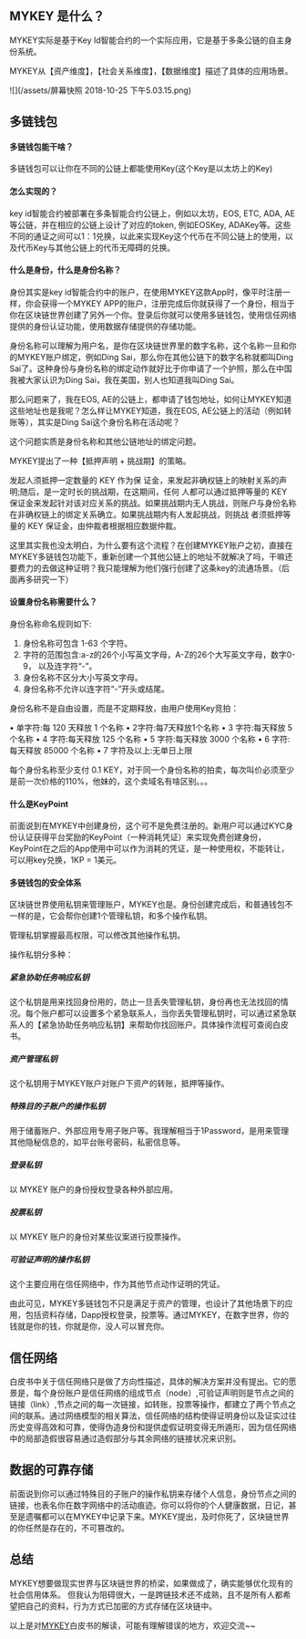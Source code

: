 ## MYKEY 是什么？

MYKEY实际是基于Key Id智能合约的一个实际应用，它是基于多条公链的自主身份系统。

MYKEY从【资产维度】，【社会关系维度】，【数据维度】描述了具体的应用场景。

![](/assets/屏幕快照 2018-10-25 下午5.03.15.png)


## 多链钱包

#### 多链钱包能干啥？

多链钱包可以让你在不同的公链上都能使用Key(这个Key是以太坊上的Key)

#### 怎么实现的？

key id智能合约被部署在多条智能合约公链上，例如以太坊，EOS, ETC, ADA, AE等公链，并在相应的公链上设计了对应的token, 例如EOSKey, ADAKey等。这些不同的通证之间可以1：1兑换，以此来实现Key这个代币在不同公链上的使用，以及代币Key与其他公链上的代币无障碍的兑换。

#### 什么是身份，什么是身份名称？

身份其实是key id智能合约中的账户，在使用MYKEY这款App时，像平时注册一样，你会获得一个MYKEY APP的账户，注册完成后你就获得了一个身份，相当于你在区块链世界创建了另外一个你。登录后你就可以使用多链钱包，使用信任网络提供的身份认证功能，使用数据存储提供的存储功能。

身份名称可以理解为用户名，是你在区块链世界里的数字名称，这个名称一旦和你的MYKEY账户绑定，例如Ding Sai，那么你在其他公链下的数字名称就都叫Ding Sai了。这种身份与身份名称的绑定动作就好比于你申请了一个护照，那么在中国我被大家认识为Ding Sai，我在美国，别人也知道我叫Ding Sai。

那么问题来了，我在EOS, AE的公链上，都申请了钱包地址，如何让MYKEY知道这些地址也是我呢？怎么样让MYKEY知道，我在EOS, AE公链上的活动（例如转账等），其实是Ding Sai这个身份名称在活动呢？

这个问题实质是身份名称和其他公链地址的绑定问题。

MYKEY提出了一种【抵押声明 + 挑战期】的策略。

发起人须抵押一定数量的 KEY 作为保 证金，来发起非确权链上的映射关系的声明;随后，是一定时长的挑战期，在这期间，任何 人都可以通过抵押等量的 KEY 保证金来发起针对该对应关系的挑战。如果挑战期内无人挑战，则账户与身份名称在非确权链上的绑定关系确立。如果挑战期内有人发起挑战，则挑战 者须抵押等量的 KEY 保证金，由仲裁者根据相应数据仲裁。

这里其实我也没太明白，为什么要有这个流程？在创建MYKEY账户之初，直接在MYKEY多链钱包功能下，重新创建一个其他公链上的地址不就解决了吗，干嘛还要费力的去做这种证明？我只能理解为他们强行创建了这条key的流通场景。（后面再多研究一下）

#### 设置身份名称需要什么？

身份名称命名规则如下:
1. 身份名称可包含 1-63 个字符。
2. 字符的范围包含:a-z的26个小写英文字母，A-Z的26个大写英文字母，数字0-9，
以及连字符“-”。
3. 身份名称不区分大小写英文字母。
4. 身份名称不允许以连字符“-”开头或结尾。

身份名称不是自由设置，而是不定期释放，由用户使用Key竞拍：

• 单字符:每 120 天释放 1 个名称
• 2字符:每7天释放1个名称
• 3 字符:每天释放 5 个名称
• 4 字符:每天释放 125 个名称
• 5 字符:每天释放 3000 个名称
• 6 字符:每天释放 85000 个名称
• 7 字符及以上:无单日上限

每个身份名称至少支付 0.1 KEY，对于同一个身份名称的拍卖，每次叫价必须至少是前一次价格的110%，他妹的，这个卖域名有啥区别。。。


#### 什么是KeyPoint

前面说到在MYKEY中创建身份，这个可不是免费注册的。新用户可以通过KYC身份认证获得平台奖励的KeyPoint（一种消耗凭证）来实现免费创建身份，KeyPoint在之后的App使用中可以作为消耗的凭证，是一种使用权，不能转让，可以用key兑换，1KP = 1美元。


#### 多链钱包的安全体系

区块链世界使用私钥来管理账户，MYKEY也是。身份创建完成后，和普通钱包不一样的是，它会帮你创建1个管理私钥，和多个操作私钥。

管理私钥掌握最高权限，可以修改其他操作私钥。

操作私钥分多种：

##### 紧急协助任务响应私钥

这个私钥是用来找回身份用的，防止一旦丢失管理私钥，身份再也无法找回的情况。每个账户都可以设置多个紧急联系人，当你丢失管理私钥时，可以通过紧急联系人的【紧急协助任务响应私钥】来帮助你找回账户。具体操作流程可查阅白皮书。

##### 资产管理私钥

这个私钥用于MYKEY账户对账户下资产的转账，抵押等操作。

##### 特殊目的子账户的操作私钥

用于储蓄账户、外部应用专用子账户等。我理解相当于1Password，是用来管理其他隐秘信息的，如平台账号密码，私密信息等。

##### 登录私钥

以 MYKEY 账户的身份授权登录各种外部应用。

##### 投票私钥

以 MYKEY 账户的身份对某些议案进行投票操作。

##### 可验证声明的操作私钥

这个主要应用在信任网络中，作为其他节点动作证明的凭证。

由此可见，MYKEY多链钱包不只是满足于资产的管理，也设计了其他场景下的应用，包括资料存储，Dapp授权登录，投票等。通过MYKEY，在数字世界，你的钱就是你的钱，你就是你，没人可以冒充你。


## 信任网络

白皮书中关于信任网络只是做了方向性描述，具体的解决方案并没有提出。它的愿景是，每个身份账户是信任网络的组成节点（node）,可验证声明则是节点之间的链接（link）,节点之间的每一次链接，如转账，投票等操作，都建立了两个节点之间的联系。通过网络模型的相关算法，信任网络的结构使得证明身份以及证实过往历史变得高效和可靠，使得伪造身份和提供虚假证明变得无所遁形，因为信任网络中的局部造假很容易通过造假部分与其余网络的链接状况来识别。


## 数据的可靠存储

前面说到你可以通过特殊目的子账户的操作私钥来存储个人信息，身份节点之间的链接，也表名你在数字网络中的活动痕迹。你可以将你的个人健康数据，日记，甚至是遗嘱都可以在MYKEY中记录下来。MYKEY提出，及时你死了，区块链世界的你任然是存在的，不可篡改的。


## 总结

MYKEY想要做现实世界与区块链世界的桥梁，如果做成了，确实能够优化现有的社会信用体系。 但我认为阻碍很大，一是跨链技术还不成熟，且不是所有人都希望把自己的资料，行为方式已加密的方式存储在区块链中。

以上是对[MYKEY](https://mykey.org/)白皮书的解读，可能有理解错误的地方，欢迎交流~~




